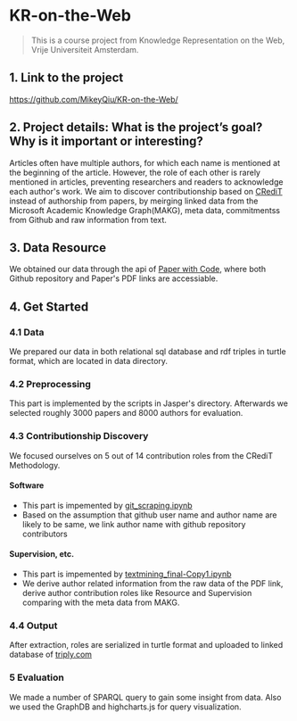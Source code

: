# KR-on-the-Web
> This is a course project from Knowledge Representation on the Web, Vrije Universiteit Amsterdam.
## 1. Link to the project 
https://github.com/MikeyQiu/KR-on-the-Web/
## 2. Project details: What is the project’s goal? Why is it important or interesting? 
Articles often have multiple authors, for which each name is mentioned at the beginning of the article. However, the role of each other is rarely mentioned in articles, preventing researchers and readers to acknowledge each author's work. We aim to discover contributionship based on [CRediT](https://casrai.org/credit/) instead of authorship from papers, by meirging linked data from the Microsoft Academic Knowledge Graph(MAKG), meta data, commitmentss from Github and raw information from text.
## 3. Data Resource
We obtained our data through the api of [Paper with Code](https://paperswithcode.com/), where both Github repository and Paper's PDF links are accessiable.
## 4. Get Started
### 4.1 Data
We prepared our data in both relational sql database and rdf triples in turtle format, which are located in data directory.
### 4.2 Preprocessing
This part is implemented by the scripts in Jasper's directory. Afterwards we selected roughly 3000 papers and 8000 authors for evaluation.
### 4.3 Contributionship Discovery
We focused ourselves on 5 out of 14 contribution roles from the CRediT Methodology. 
#### Software

- This part is impemented by [git_scraping.ipynb](https://github.com/MikeyQiu/KR-on-the-Web/blob/master/git_scraping.ipynb)
- Based on the assumption that github user name and author name are likely to be same, we link author name with github repository contributors

#### Supervision, etc.

- This part is impemented by [textmining_final-Copy1.ipynb](https://github.com/MikeyQiu/KR-on-the-Web/blob/master/textmining_final-Copy1.ipynb)
- We derive author related information from the raw data of the PDF link, derive author contribution roles like Resource and Supervision comparing with the meta data from MAKG.

### 4.4 Output
After extraction, roles are serialized in turtle format and uploaded to linked database of [triply.com](https://triplydb.com/jasper-grannetia/KRW)

### 5 Evaluation
We made a number of SPARQL query to gain some insight from data. Also we used the GraphDB and highcharts.js for query visualization.
